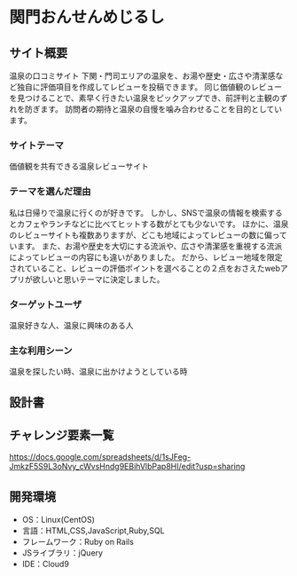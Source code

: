 # 関門おんせんめじるし

## サイト概要
温泉の口コミサイト
下関・門司エリアの温泉を、お湯や歴史・広さや清潔感など独自に評価項目を作成してレビューを投稿できます。
同じ価値観のレビューを見つけることで、素早く行きたい温泉をピックアップでき、前評判と主観のずれを防ぎます。
訪問者の期待と温泉の自慢を噛み合わせることを目的としています。

### サイトテーマ
価値観を共有できる温泉レビューサイト

### テーマを選んだ理由
私は日帰りで温泉に行くのが好きです。
しかし、SNSで温泉の情報を検索するとカフェやランチなどに比べてヒットする数がとても少ないです。
ほかに、温泉のレビューサイトも複数ありますが、どこも地域によってレビューの数に偏っています。
また、お湯や歴史を大切にする流派や、広さや清潔感を重視する流派によってレビューの内容にも違いがありました。
だから、レビュー地域を限定されていること、レビューの評価ポイントを選べることの２点をおさえたwebアプリが欲しいと思いテーマに決定しました。


### ターゲットユーザ
温泉好きな人、温泉に興味のある人

### 主な利用シーン
温泉を探したい時、温泉に出かけようとしている時

## 設計書


## チャレンジ要素一覧
https://docs.google.com/spreadsheets/d/1sJFeg-JmkzF5S9L3oNvy_cWvsHndg9EBihVlbPap8HI/edit?usp=sharing

## 開発環境
- OS：Linux(CentOS)
- 言語：HTML,CSS,JavaScript,Ruby,SQL
- フレームワーク：Ruby on Rails
- JSライブラリ：jQuery
- IDE：Cloud9
